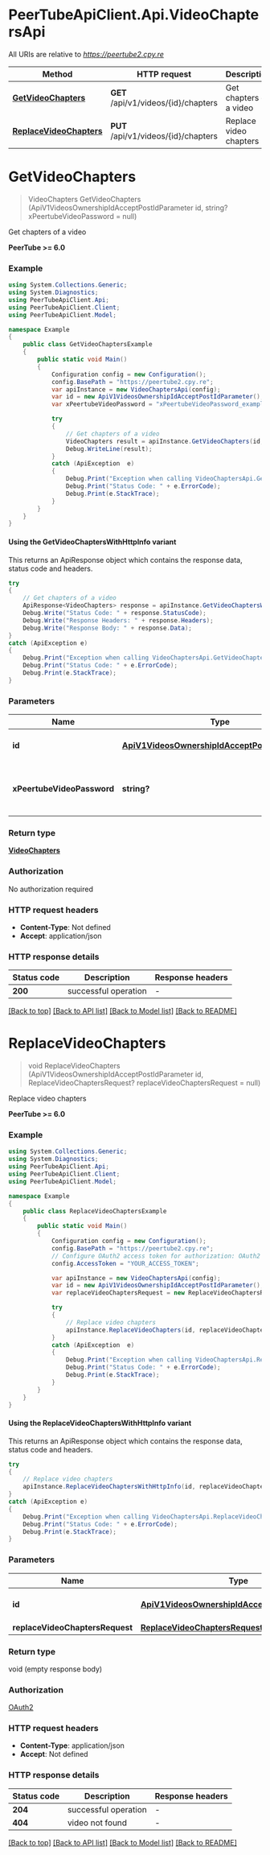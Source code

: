 # PeerTubeApiClient.Api.VideoChaptersApi

All URIs are relative to *https://peertube2.cpy.re*

| Method | HTTP request | Description |
|--------|--------------|-------------|
| [**GetVideoChapters**](VideoChaptersApi.md#getvideochapters) | **GET** /api/v1/videos/{id}/chapters | Get chapters of a video |
| [**ReplaceVideoChapters**](VideoChaptersApi.md#replacevideochapters) | **PUT** /api/v1/videos/{id}/chapters | Replace video chapters |

<a id="getvideochapters"></a>
# **GetVideoChapters**
> VideoChapters GetVideoChapters (ApiV1VideosOwnershipIdAcceptPostIdParameter id, string? xPeertubeVideoPassword = null)

Get chapters of a video

**PeerTube >= 6.0**

### Example
```csharp
using System.Collections.Generic;
using System.Diagnostics;
using PeerTubeApiClient.Api;
using PeerTubeApiClient.Client;
using PeerTubeApiClient.Model;

namespace Example
{
    public class GetVideoChaptersExample
    {
        public static void Main()
        {
            Configuration config = new Configuration();
            config.BasePath = "https://peertube2.cpy.re";
            var apiInstance = new VideoChaptersApi(config);
            var id = new ApiV1VideosOwnershipIdAcceptPostIdParameter(); // ApiV1VideosOwnershipIdAcceptPostIdParameter | The object id, uuid or short uuid
            var xPeertubeVideoPassword = "xPeertubeVideoPassword_example";  // string? | Required on password protected video (optional) 

            try
            {
                // Get chapters of a video
                VideoChapters result = apiInstance.GetVideoChapters(id, xPeertubeVideoPassword);
                Debug.WriteLine(result);
            }
            catch (ApiException  e)
            {
                Debug.Print("Exception when calling VideoChaptersApi.GetVideoChapters: " + e.Message);
                Debug.Print("Status Code: " + e.ErrorCode);
                Debug.Print(e.StackTrace);
            }
        }
    }
}
```

#### Using the GetVideoChaptersWithHttpInfo variant
This returns an ApiResponse object which contains the response data, status code and headers.

```csharp
try
{
    // Get chapters of a video
    ApiResponse<VideoChapters> response = apiInstance.GetVideoChaptersWithHttpInfo(id, xPeertubeVideoPassword);
    Debug.Write("Status Code: " + response.StatusCode);
    Debug.Write("Response Headers: " + response.Headers);
    Debug.Write("Response Body: " + response.Data);
}
catch (ApiException e)
{
    Debug.Print("Exception when calling VideoChaptersApi.GetVideoChaptersWithHttpInfo: " + e.Message);
    Debug.Print("Status Code: " + e.ErrorCode);
    Debug.Print(e.StackTrace);
}
```

### Parameters

| Name | Type | Description | Notes |
|------|------|-------------|-------|
| **id** | [**ApiV1VideosOwnershipIdAcceptPostIdParameter**](ApiV1VideosOwnershipIdAcceptPostIdParameter.md) | The object id, uuid or short uuid |  |
| **xPeertubeVideoPassword** | **string?** | Required on password protected video | [optional]  |

### Return type

[**VideoChapters**](VideoChapters.md)

### Authorization

No authorization required

### HTTP request headers

 - **Content-Type**: Not defined
 - **Accept**: application/json


### HTTP response details
| Status code | Description | Response headers |
|-------------|-------------|------------------|
| **200** | successful operation |  -  |

[[Back to top]](#) [[Back to API list]](../README.md#documentation-for-api-endpoints) [[Back to Model list]](../README.md#documentation-for-models) [[Back to README]](../README.md)

<a id="replacevideochapters"></a>
# **ReplaceVideoChapters**
> void ReplaceVideoChapters (ApiV1VideosOwnershipIdAcceptPostIdParameter id, ReplaceVideoChaptersRequest? replaceVideoChaptersRequest = null)

Replace video chapters

**PeerTube >= 6.0**

### Example
```csharp
using System.Collections.Generic;
using System.Diagnostics;
using PeerTubeApiClient.Api;
using PeerTubeApiClient.Client;
using PeerTubeApiClient.Model;

namespace Example
{
    public class ReplaceVideoChaptersExample
    {
        public static void Main()
        {
            Configuration config = new Configuration();
            config.BasePath = "https://peertube2.cpy.re";
            // Configure OAuth2 access token for authorization: OAuth2
            config.AccessToken = "YOUR_ACCESS_TOKEN";

            var apiInstance = new VideoChaptersApi(config);
            var id = new ApiV1VideosOwnershipIdAcceptPostIdParameter(); // ApiV1VideosOwnershipIdAcceptPostIdParameter | The object id, uuid or short uuid
            var replaceVideoChaptersRequest = new ReplaceVideoChaptersRequest?(); // ReplaceVideoChaptersRequest? |  (optional) 

            try
            {
                // Replace video chapters
                apiInstance.ReplaceVideoChapters(id, replaceVideoChaptersRequest);
            }
            catch (ApiException  e)
            {
                Debug.Print("Exception when calling VideoChaptersApi.ReplaceVideoChapters: " + e.Message);
                Debug.Print("Status Code: " + e.ErrorCode);
                Debug.Print(e.StackTrace);
            }
        }
    }
}
```

#### Using the ReplaceVideoChaptersWithHttpInfo variant
This returns an ApiResponse object which contains the response data, status code and headers.

```csharp
try
{
    // Replace video chapters
    apiInstance.ReplaceVideoChaptersWithHttpInfo(id, replaceVideoChaptersRequest);
}
catch (ApiException e)
{
    Debug.Print("Exception when calling VideoChaptersApi.ReplaceVideoChaptersWithHttpInfo: " + e.Message);
    Debug.Print("Status Code: " + e.ErrorCode);
    Debug.Print(e.StackTrace);
}
```

### Parameters

| Name | Type | Description | Notes |
|------|------|-------------|-------|
| **id** | [**ApiV1VideosOwnershipIdAcceptPostIdParameter**](ApiV1VideosOwnershipIdAcceptPostIdParameter.md) | The object id, uuid or short uuid |  |
| **replaceVideoChaptersRequest** | [**ReplaceVideoChaptersRequest?**](ReplaceVideoChaptersRequest?.md) |  | [optional]  |

### Return type

void (empty response body)

### Authorization

[OAuth2](../README.md#OAuth2)

### HTTP request headers

 - **Content-Type**: application/json
 - **Accept**: Not defined


### HTTP response details
| Status code | Description | Response headers |
|-------------|-------------|------------------|
| **204** | successful operation |  -  |
| **404** | video not found |  -  |

[[Back to top]](#) [[Back to API list]](../README.md#documentation-for-api-endpoints) [[Back to Model list]](../README.md#documentation-for-models) [[Back to README]](../README.md)


